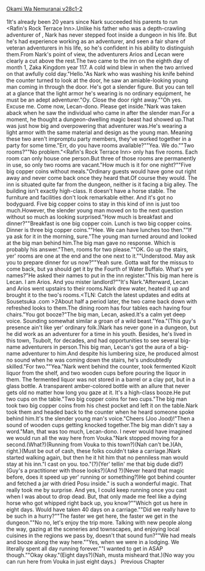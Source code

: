 [Okami Wa Nemuranai v28c1-2](https://www.sousetsuka.com/2020/09/okami-wa-nemuranai-2812.html)
<br/><br/>
1It's already been 20 years since Nark succeeded his parents to run <Rafin's Rock Terrace Inn>.Unlike his father who was a depth-crawling adventurer of <Dungeon of Swords>, Nark has never stepped foot inside a dungeon in his life. But he's had experience working as an adventurer, and seen a fair share of veteran adventurers in his life, so he's confident in his ability to distinguish them.From Nark's point of view, the adventurers Arios and Lecan were clearly a cut above the rest.The two came to the inn on the eighth day of month 1, Zaka Kingdom year 117. A cold wind blew in when the two arrived on that awfully cold day."Hello."As Nark who was washing his knife behind the counter turned to look at the door, he saw an amiable-looking young man coming in through the door. He's got a slender figure. But you can tell at a glance that the light armor he's wearing is no ordinary equipment, he must be an adept adventurer."Oy. Close the door right away.""Oh yes. Excuse me. Come now, Lecan-dono. Please get inside."Nark was taken aback when he saw the individual who came in after the slender man.For a moment, he thought a dungeon-dwelling magic beast had showed up.That was just how big and overpowering that adventurer was.He's wearing a light armor with the same material and design as the young man. Meaning these two aren't impromptu party members, they've worked together in a party for some time."Err, do you have rooms available?""Yea. We do.""Two rooms?""No problem."<Rafin's Rock Terrace Inn> only has five rooms. Each room can only house one person.But three of those rooms are permanently in use, so only two rooms are vacant."How much is it for one night?""Five big copper coins without meals."Ordinary guests would have gone out right away and never come back once they heard that.Of course they would. The inn is situated quite far from the dungeon, neither is it facing a big alley. The building isn't exactly high-class. It doesn't have a horse stable. The furniture and facilities don't look remarkable either. And it's got no bodyguard. Five big copper coins to stay in this kind of inn is just too much.However, the slender young man moved on to the next question without so much as looking surprised."How much is breakfast and dinner?""Breakfast is one big copper coin. Lunch is two big copper coins. Dinner is three big copper coins.""Hee. We can have lunches too then.""If ya ask for it in the morning, sure."The young man turned around and looked at the big man behind him.The big man gave no response. Which is probably his answer."Then, rooms for two please.""OK. Go up the stairs, yer' rooms are one at the end and the one next to it.""Understood. May ask you to prepare dinner for us now?""Yeah sure. Gotta wait for the missus to come back, but ya should get it by the Fourth of Water Buffalo. What's yer names?"He asked their names to put in the inn register."This big man here is Lecan. I am Arios. And you mister landlord?""It's Nark."Afterward, Lecan and Arios went upstairs to their rooms.Nark drew water, heated it up and brought it to the two's rooms.<TLN: Catch the latest updates and edits at Sousetsuka .com >2About half a period later, the two came back down with refreshed looks to them.The dining room has four tables each having four chairs."You got booze?"The big man, Lecan, asked.It's a calm yet deep voice. Sounding somewhat similar a groan of a wild beast."Yea."(This guy's presence ain't like yer' ordinary folk.)Nark has never gone in a dungeon, but he did work as an adventurer for a time in his youth. Besides, he's lived in this town, Tsubolt, for decades, and had opportunities to see several big-name adventurers in person.This big man, Lecan's got the aura of a big-name adventurer to him.And despite his lumbering size, he produced almost no sound when he was coming down the stairs, he's undoubtedly skilled."For two.""Yea."Nark went behind the counter, took fermented Kizolt liquor from the shelf, and two wooden cups before pouring the liquor in them. The fermented liquor was not stored in a barrel or a clay pot, but in a glass bottle. A transparent amber-colored bottle with an allure that never gets old no matter how long you gaze at it. It's a high-class booze.He put two cups on the table."Two big copper coins for two cups."The big man took two big copper coins from his chest pocket and left it on the table.Nark took them and headed back to the counter when he heard someone spoke behind him.It's the slender young man's voice."Cheers (Joo Jood)!"Then a sound of wooden cups getting knocked together.The big man didn't say a word."Man, that was too much, Lecan-dono. I never would have imagined we would run all the way here from Vouka."Nark stopped moving for a second.(What?)(Running from Vouka to this town?)(Nah can't be.)(Ah, right.)(Must be out of cash, these folks couldn't take a carriage.)Nark started walking again, but then he it hit him that no penniless man would stay at his inn."I cast <Recovery> on you. <Acceleration> too."(<Recovery>?)(Yer' tellin' me that big dude did?)(Guy's a <Recovery> practitioner with those looks?)(And <Acceleration>?)(Never heard that magic before, does it speed up yer' running or something?)He got behind counter and fetched a jar with dried Posu inside."<Acceleration> is such a wonderful magic. That really took me by surprise. And yes, I could keep running once you cast <Recovery> when I was about to drop dead. But, that only made me feel like a dying horse who got whipped right back up, you know?""Which got us here in eight days. Would have taken 40 days on a carriage.""Did we really have to be such in a hurry?""The faster we get here, the faster we get in the dungeon.""No no, let's enjoy the trip more. Talking with new people along the way, gazing at the sceneries and townscapes, and enjoying local cuisines in the regions we pass by, doesn't that sound fun?""We had meals and booze along the way here.""Yes, when we were in a lodging. We literally spent all day running forever.""I wanted to get in <Dungeon of Swords> ASAP though.""Okay okay."(Eight days?)(Nah, musta misheard that.)(No way you can run here from Vouka in just eight days.)   Previous Chapter <br/>
